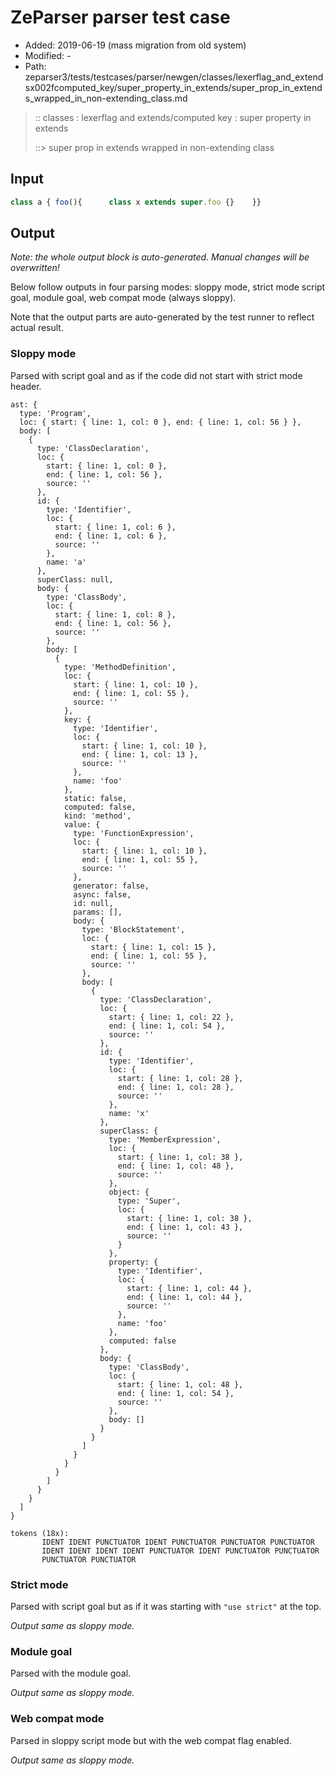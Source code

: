 # ZeParser parser test case

- Added: 2019-06-19 (mass migration from old system)
- Modified: -
- Path: zeparser3/tests/testcases/parser/newgen/classes/lexerflag_and_extendsx002fcomputed_key/super_property_in_extends/super_prop_in_extends_wrapped_in_non-extending_class.md

> :: classes : lexerflag and extends/computed key : super property in extends
>
> ::> super prop in extends wrapped in non-extending class

## Input

`````js
class a { foo(){      class x extends super.foo {}    }}
`````

## Output

_Note: the whole output block is auto-generated. Manual changes will be overwritten!_

Below follow outputs in four parsing modes: sloppy mode, strict mode script goal, module goal, web compat mode (always sloppy).

Note that the output parts are auto-generated by the test runner to reflect actual result.

### Sloppy mode

Parsed with script goal and as if the code did not start with strict mode header.

`````
ast: {
  type: 'Program',
  loc: { start: { line: 1, col: 0 }, end: { line: 1, col: 56 } },
  body: [
    {
      type: 'ClassDeclaration',
      loc: {
        start: { line: 1, col: 0 },
        end: { line: 1, col: 56 },
        source: ''
      },
      id: {
        type: 'Identifier',
        loc: {
          start: { line: 1, col: 6 },
          end: { line: 1, col: 6 },
          source: ''
        },
        name: 'a'
      },
      superClass: null,
      body: {
        type: 'ClassBody',
        loc: {
          start: { line: 1, col: 8 },
          end: { line: 1, col: 56 },
          source: ''
        },
        body: [
          {
            type: 'MethodDefinition',
            loc: {
              start: { line: 1, col: 10 },
              end: { line: 1, col: 55 },
              source: ''
            },
            key: {
              type: 'Identifier',
              loc: {
                start: { line: 1, col: 10 },
                end: { line: 1, col: 13 },
                source: ''
              },
              name: 'foo'
            },
            static: false,
            computed: false,
            kind: 'method',
            value: {
              type: 'FunctionExpression',
              loc: {
                start: { line: 1, col: 10 },
                end: { line: 1, col: 55 },
                source: ''
              },
              generator: false,
              async: false,
              id: null,
              params: [],
              body: {
                type: 'BlockStatement',
                loc: {
                  start: { line: 1, col: 15 },
                  end: { line: 1, col: 55 },
                  source: ''
                },
                body: [
                  {
                    type: 'ClassDeclaration',
                    loc: {
                      start: { line: 1, col: 22 },
                      end: { line: 1, col: 54 },
                      source: ''
                    },
                    id: {
                      type: 'Identifier',
                      loc: {
                        start: { line: 1, col: 28 },
                        end: { line: 1, col: 28 },
                        source: ''
                      },
                      name: 'x'
                    },
                    superClass: {
                      type: 'MemberExpression',
                      loc: {
                        start: { line: 1, col: 38 },
                        end: { line: 1, col: 48 },
                        source: ''
                      },
                      object: {
                        type: 'Super',
                        loc: {
                          start: { line: 1, col: 38 },
                          end: { line: 1, col: 43 },
                          source: ''
                        }
                      },
                      property: {
                        type: 'Identifier',
                        loc: {
                          start: { line: 1, col: 44 },
                          end: { line: 1, col: 44 },
                          source: ''
                        },
                        name: 'foo'
                      },
                      computed: false
                    },
                    body: {
                      type: 'ClassBody',
                      loc: {
                        start: { line: 1, col: 48 },
                        end: { line: 1, col: 54 },
                        source: ''
                      },
                      body: []
                    }
                  }
                ]
              }
            }
          }
        ]
      }
    }
  ]
}

tokens (18x):
       IDENT IDENT PUNCTUATOR IDENT PUNCTUATOR PUNCTUATOR PUNCTUATOR
       IDENT IDENT IDENT IDENT PUNCTUATOR IDENT PUNCTUATOR PUNCTUATOR
       PUNCTUATOR PUNCTUATOR
`````

### Strict mode

Parsed with script goal but as if it was starting with `"use strict"` at the top.

_Output same as sloppy mode._

### Module goal

Parsed with the module goal.

_Output same as sloppy mode._

### Web compat mode

Parsed in sloppy script mode but with the web compat flag enabled.

_Output same as sloppy mode._
